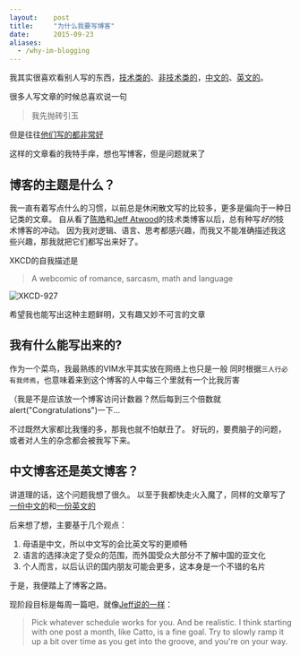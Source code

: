 ```yaml
---
layout:    post
title:     "为什么我要写博客"
date:      2015-09-23
aliases:
  - /why-im-blogging
---
```


我其实很喜欢看别人写的东西，[技术类的][howToWriteBadCode]、[非技术类的][pixelMoon]，[中文的][emacsGeniusInOneYear]、[英文的][showDontTell]。

很多人写文章的时候总喜欢说一句

> 我先抛砖引玉

但是往往[他们写的都非常好][nakedVimTip]

这样的文章看的我特手痒，想也写博客，但是问题就来了

<!--MORE-->


## 博客的主题是什么？

我一直有着写点什么的习惯，以前总是休闲散文写的比较多，更多是偏向于一种日记类的文章。
自从看了[陈皓][haoel]和[Jeff Atwood][Jeff Atwood]的技术类博客以后，总有种写*好的*技术博客的冲动。
因为我对逻辑、语言、思考都感兴趣，而我又不能准确描述我这些兴趣，那我就把它们都写出来好了。

XKCD的自我描述是

> A webcomic of romance, sarcasm, math and language

![XKCD-927][standards]

希望我也能写出这种主题鲜明，又有趣又妙不可言的文章


## 我有什么能写出来的?
作为一个菜鸟，我最熟练的VIM水平其实放在网络上也只是一般
同时根据`三人行必有我师焉`，也意味着来到这个博客的人中每三个里就有一个比我厉害

（我是不是应该放一个博客访问计数器？然后每到三个倍数就alert("Congratulations")一下...

不过既然大家都比我懂的多，那我也就不怕献丑了。
好玩的，要费脑子的问题，或者对人生的杂念都会被我写下来。


## 中文博客还是英文博客？
讲道理的话，这个问题我想了很久。
以至于我都快走火入魔了，同样的文章写了[一份中文的][vagrant-up-zh]和[一份英文的][vagrant-up-en]

后来想了想，主要基于几个观点：
1. 母语是中文，所以中文写的会比英文写的更顺畅
2. 语言的选择决定了受众的范围，而外国受众大部分不了解中国的亚文化
3. 个人而言，以后认识的国内朋友可能会更多，这本身是一个不错的名片


于是，我便踏上了博客之路。

现阶段目标是每周一篇吧，就像[Jeff说的一样][blog-frequency]：

>Pick whatever schedule works for you. And be realistic. I think starting with one post a month, like Catto, is a fine goal. Try to slowly ramp it up a bit over time as you get into the groove, and you're on your way.

[howToWriteBadCode]:    https://coolshell.cn/articles/4758.html
[pixelMoon]:            http://joshworth.com/dev/pixelspace/pixelspace_solarsystem.html
[emacsGeniusInOneYear]: http://blog.csdn.net/redguardtoo/article/details/7222501
[showDontTell]:         http://blog.codinghorror.com/show-dont-tell/
[nakedVimTip]:          https://coolshell.cn/articles/11312.html
[haoel]:                https://coolshell.cn/haoel
[Jeff Atwood]:          http://blog.codinghorror.com/about-me/
[standards]:            http://imgs.xkcd.com/comics/standards.png
[times-report]:         http://time.com/money/3896219/internet-users-worldwide/
[vagrant-up-zh]:        /vagrant-up-but-mount-no-device-zh
[vagrant-up-en]:        /vagrant-up-but-mount-no-device-en
[blog-frequency]:       http://discourse.codinghorror.com/t/how-to-achieve-ultimate-blog-success-in-one-easy-step/445/27
